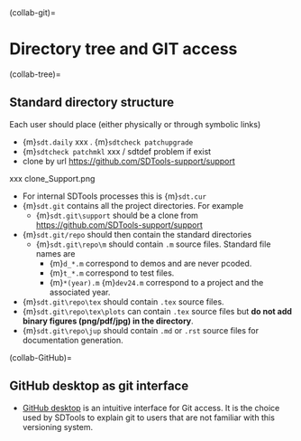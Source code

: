 ```{include} ../header.md
```

```{tableofcontents}
```

(collab-git)=
# Directory tree and GIT access

(collab-tree)=
## Standard directory structure

Each user should place (either physically or through symbolic links)
 - {m}`sdt.daily` xxx . {m}`sdtcheck patchupgrade` 
 - {m}`sdtcheck patchmkl` xxx / sdtdef problem if exist
 -  clone by url https://github.com/SDTools-support/support

xxx clone_Support.png

 - For internal SDTools processes this is {m}`sdt.cur`
 - {m}`sdt.git` contains all the project directories. For example 
   - {m}`sdt.git\support`  should be a clone from https://github.com/SDTools-support/support
 - {m}`sdt.git/repo` should then contain the standard directories 
   -  {m}`sdt.git\repo\m` should contain `.m` source files. Standard file names are  
      -  {m}`d_*.m` correspond to demos and are never pcoded. 
      -  {m}`t_*.m` correspond to test files.
      -  {m}`*(year).m` {m}`dev24.m` correspond to a project and the associated year. 
-  {m}`sdt.git\repo\tex` should contain `.tex` source files.  
-  {m}`sdt.git\repo\tex\plots` can contain `.tex` source files but **do not add binary figures (png/pdf/jpg) in the directory**. 
-  {m}`sdt.git\repo\jup` should contain `.md` or `.rst` source files for documentation generation. 

(collab-GitHub)=
## GitHub desktop as git interface

- [GitHub desktop](https://github.com/apps/desktop) is an intuitive interface for Git access. It is the choice used by SDTools to explain git to users that are not familiar with this versioning system.   

